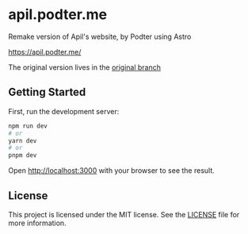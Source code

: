 # apil.podter.me

Remake version of Apil's website, by Podter using Astro

https://apil.podter.me/

The original version lives in the [original branch](https://github.com/Podter/apil.podter.me/tree/original)

## Getting Started

First, run the development server:

```bash
npm run dev
# or
yarn dev
# or
pnpm dev
```

Open [http://localhost:3000](http://localhost:3000) with your browser to see the result.

## License

This project is licensed under the MIT license. See the [LICENSE](LICENSE) file for more information.
